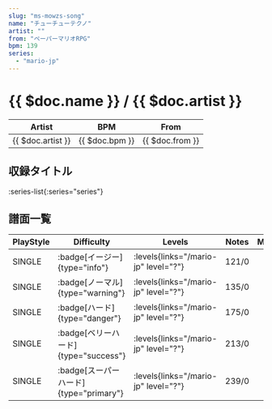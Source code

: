 ```yaml
---
slug: "ms-mowzs-song"
name: "チューチューテクノ"
artist: ""
from: "ペーパーマリオRPG"
bpm: 139
series:
  - "mario-jp"
---
```


# {{ $doc.name }} / {{ $doc.artist }}

|Artist|BPM|From|
|------|---|----|
|{{ $doc.artist }}|{{ $doc.bpm }}|{{ $doc.from }}|

## 収録タイトル

:series-list{:series="series"}

## 譜面一覧

|PlayStyle|Difficulty|Levels|Notes|Movie|
|---------|----------|------|-----|-----|
|SINGLE| :badge[イージー]{type="info"}| :levels{links="/mario-jp" level="?"}|121/0||
|SINGLE| :badge[ノーマル]{type="warning"}| :levels{links="/mario-jp" level="?"}|135/0||
|SINGLE| :badge[ハード]{type="danger"}| :levels{links="/mario-jp" level="?"}|175/0||
|SINGLE| :badge[ベリーハード]{type="success"}| :levels{links="/mario-jp" level="?"}|213/0||
|SINGLE| :badge[スーパーハード]{type="primary"}| :levels{links="/mario-jp" level="?"}|239/0||
